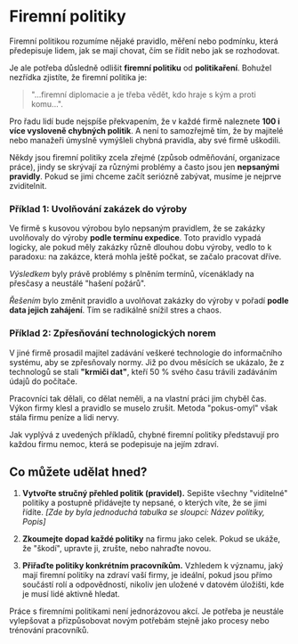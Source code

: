 # Firemní politiky

Firemní politikou rozumíme nějaké pravidlo, měření nebo podmínku, která předepisuje lidem, jak se mají chovat, čím se řídit nebo jak se rozhodovat.

Je ale potřeba důsledně odlišit **firemní politiku** od **politikaření**. Bohužel nezřídka zjistíte, že firemní politika je:
> "...firemní diplomacie a je třeba vědět, kdo hraje s kým a proti komu...".

Pro řadu lidí bude nejspíše překvapením, že v každé firmě naleznete **100 i více vysloveně chybných politik**. A není to samozřejmě tím, že by majitelé nebo manažeři úmyslně vymýšleli chybná pravidla, aby své firmě uškodili.

Někdy jsou firemní politiky zcela zřejmé (způsob odměňování, organizace práce), jindy se skrývají za různými problémy a často jsou jen **nepsanými pravidly**. Pokud se jimi chceme začít seriózně zabývat, musíme je nejprve zviditelnit.

### Příklad 1: Uvolňování zakázek do výroby

Ve firmě s kusovou výrobou bylo nepsaným pravidlem, že se zakázky uvolňovaly do výroby **podle termínu expedice**. Toto pravidlo vypadá logicky, ale pokud měly zakázky různě dlouhou dobu výroby, vedlo to k paradoxu: na zakázce, která mohla ještě počkat, se začalo pracovat dříve.

*Výsledkem* byly právě problémy s plněním termínů, vícenáklady na přesčasy a neustálé "hašení požárů".

*Řešením* bylo změnit pravidlo a uvolňovat zakázky do výroby v pořadí **podle data jejich zahájení**. Tím se radikálně snížil stres a chaos.

### Příklad 2: Zpřesňování technologických norem

V jiné firmě prosadil majitel zadávání veškeré technologie do informačního systému, aby se zpřesňovaly normy. Již po dvou měsících se ukázalo, že z technologů se stali **"krmiči dat"**, kteří 50 % svého času trávili zadáváním údajů do počítače.

Pracovníci tak dělali, co dělat neměli, a na vlastní práci jim chyběl čas. Výkon firmy klesl a pravidlo se muselo zrušit. Metoda "pokus-omyl" však stála firmu peníze a lidi nervy.

Jak vyplývá z uvedených příkladů, chybné firemní politiky představují pro každou firmu nemoc, která se podepisuje na jejím zdraví.

## Co můžete udělat hned?

1.  **Vytvořte stručný přehled politik (pravidel).** Sepište všechny "viditelné" politiky a postupně přidávejte ty nepsané, o kterých víte, že se jimi řídíte.
    *[Zde by byla jednoduchá tabulka se sloupci: Název politiky, Popis]*

2.  **Zkoumejte dopad každé politiky** na firmu jako celek. Pokud se ukáže, že "škodí", upravte ji, zrušte, nebo nahraďte novou.

3.  **Přiřaďte politiky konkrétním pracovníkům.** Vzhledem k významu, jaký mají firemní politiky na zdraví vaší firmy, je ideální, pokud jsou přímo součástí rolí a odpovědností, nikoliv jen uložené v datovém úložišti, kde je musí lidé aktivně hledat.

Práce s firemními politikami není jednorázovou akcí. Je potřeba je neustále vylepšovat a přizpůsobovat novým potřebám stejně jako procesy nebo trénování pracovníků.